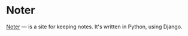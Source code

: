 # Noter #
[Noter](http://web-noter.herokuapp.com) — is a site for keeping notes.
It's written in Python, using Django.